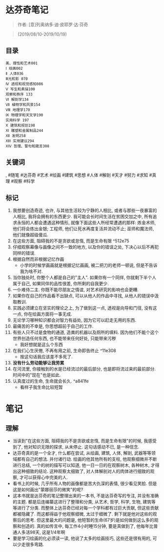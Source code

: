 # 达芬奇笔记

> 作者: [意]列奥纳多·迪·皮耶罗·达·芬奇

> (2019/08/10-2019/10/19)

## 目录
```
美、理性和艺术001
Ⅰ 绘画002
Ⅱ 人体036
Ⅲ光和影 070
Ⅳ 透视和视觉感知086
Ⅴ 写生和素描100
观察和秩序 133
Ⅵ 解剖学134
Ⅶ 植物学和风景154
Ⅷ 地理学170
Ⅸ 物理学和天文学190
实用科学 197
Ⅹ 建筑和规划198
Ⅺ 雕塑和金属制品244
Ⅻ 发明258
ⅫⅠ 实用建议294
ⅩⅣ 哲理、警句和箴言308
```

## 关键词
, #随笔 #达芬奇 #艺术 #绘画 #建筑 #思想 #人体 #解剖 #天才 #努力 #求知 #真理 #观察 #科学

## 标记
1. 我想要创造奇迹, 也许, 与其他生活较为宁静的人相比, 或者与那些一夜暴富的人相比, 我将会拥有的东西更少. 我可能会长时间生活在贫困交加之中, 所有追求永恒的人都会遭遇这种情形, 就像下面这些人所经常遭遇的那样: 炼金术师, 他们将会炼出金银; 工程师, 他们让死水再度复活并流动不止; 巫师和魔法师, 他们就像超级傻瓜.
2. 在这些方面, 阻碍我的不是贪欲或怠惰, 而是生命有限 ^512e75
3. 仔细观察幕像与画像之间不一致的地方, 以及你的错误之处, 下决心以后不再犯同样的错误.
4. 根据自然而非根据记忆作画
    * 小学的时候学画画就是根据记忆画画, 被二把刀的老师一顿说, 但是不告诉我为啥不对.
5. 当你独处时, 你整个人都是自己的"主人". 如果你有一个同伴, 你就剩下半个人属于自己, 如果同伴的品性很差, 你所剩的自我更少.
6. 一仆难侍二主. 你既不能尽朋友之情谊, 对艺术研究的影响也会更糟.
6. 如果你在自己的作品看不出缺点, 可以从他人的作品中寻找, 从他人的错误中汲取教训.
7. 实践必须建立在坚实的理论之上, 为了做到这一点, 透视是向导和门径, 没有这一点, 你在绘画方面将一事无成.
8. 无论学习哪种知识都会对智力有益处, 因为它可以赶走无用的东西.
9. 最痛苦的不幸是, 你思想超前于自己的工作.
10. 有些人只不过是食物的通道, 造粪的机器以及厕所的填料. 因为他们不能个这个世界创造任何东西, 也不能带来任何好处, 只能带来污秽
    * 我好想就是这么个东西
11. 在我们心生厌倦, 不再有用之前, 生命即告终止 ^11e308
    * 按这句话我应该差不多死了.
12. **没有什么劳动能够让我劳累**
13. 在河流里, 你接触到的水是已经流过的最后部分, 也是即将流过来的最前部分. 时间中的"现在"也是如此.
13. 认真度过的生命, 生命就会长久. ^a841fe
    * 看样子我生命比较短暂

# 笔记
## 理解
* 当读到"在这些方面, 阻碍我的不是贪欲或怠惰, 而是生命有限"的时候, 我感受到了, 他对知识无限的探求, 从未停止. 这句话感动不已, 是一种信念.
* 达芬奇真的是一个全才, 什么都在尝试, 从绘画, 建筑, 人体, 解剖, 武器等等领域都有自己的想法. 并付诸行动. 绘画的他其他所有的支柱, 他观察细微并不断进行总结, 一个的树的描写可以知道, 他一日一日的在观察树木, 各种树木, 才得出这种细致的结论. 这种观察太细致了, 对人体解剖对人的肉体进行细致的观察, 才可以获得心中完美的人.
* 看书上的时候, 几乎所有人物的画像都是苦大仇深的表情, 很少看见笑脸. 但是这是如何画出"蒙娜丽莎的微笑"的呢?
* 这本书就是达芬奇的笔记整理出来的一本书, 不是达芬奇写的专注, 并没有准确的主题. 都是后连编纂这进行了整理和分类, 从艺术, 哲学, 科学, 生物, 建筑等等进行了分类. 而整体上达芬奇已经对每一个学科都有过巨大贡献, 但这些贡献都被隐藏了. 而这都得益于他观察细微, 太过于细微了. 剩下就是他对这些的观察后的思考. 但这里最大的问题是, 他短暂的生命(67岁)是如何做到这么多的观察和创造的. 真的如传言中, 每工作4小时睡15分钟, 要是真做到了, 他每年比普通人多活98天, 这是1/4年啊
* 要是学习绘画的化必须读一读, 他说了太多的绘画技巧, 这些还是很有用的, 可以少走很多弯路.
